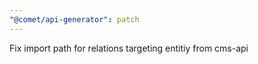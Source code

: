 ```yaml
---
"@comet/api-generator": patch
---
```


Fix import path for relations targeting entitiy from cms-api
